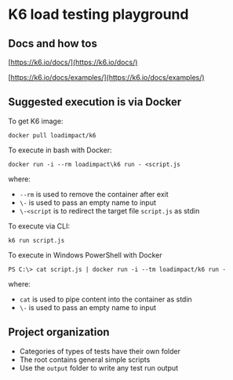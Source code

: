 # K6 load testing playground

## Docs and how tos

[https://k6.io/docs/](https://k6.io/docs/)

[https://k6.io/docs/examples/](https://k6.io/docs/examples/)

## Suggested execution is via Docker

To get K6 image:

`docker pull loadimpact/k6`

To execute in bash with Docker:

`docker run -i --rm loadimpact\k6 run - <script.js`

where:
- `--rm` is used to remove the container after exit
- `\-` is used to pass an empty name to input
- `\-<script` is to redirect the target file `script.js` as stdin

To execute via CLI:

`k6 run script.js`

To execute in Windows PowerShell with Docker

`PS C:\> cat script.js | docker run -i --tm loadimpact/k6 run -`

where:
- `cat` is used to pipe content into the container as stdin
- `\-` is used to pass an empty name to input

## Project organization

- Categories of types of tests have their own folder
- The root contains general simple scripts
- Use the `output` folder to write any test run output

